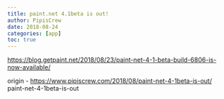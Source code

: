 ```yaml
---
title: paint.net 4.1beta is out!
author: PipisCrew
date: 2018-08-24
categories: [app]
toc: true
---
```


https://blog.getpaint.net/2018/08/23/paint-net-4-1-beta-build-6806-is-now-available/

origin - https://www.pipiscrew.com/2018/08/paint-net-4-1beta-is-out/ paint-net-4-1beta-is-out